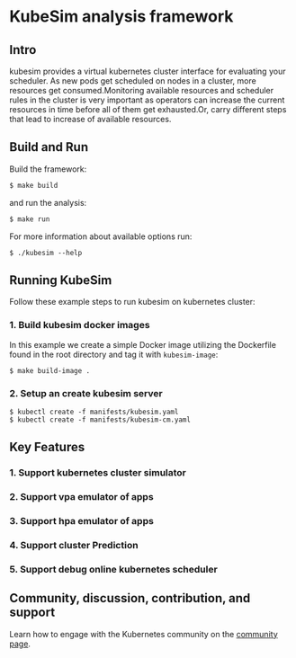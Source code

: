 # KubeSim analysis framework

## Intro
kubesim provides a virtual kubernetes cluster interface for evaluating your scheduler. As new pods get scheduled on nodes
in a cluster, more resources get consumed.Monitoring available resources and scheduler rules in the cluster is very important
as operators can increase the current resources in time before all of them get exhausted.Or, carry different steps that lead 
to increase of available resources.

## Build and Run

Build the framework:

```sh
$ make build
```

and run the analysis:

```sh
$ make run
```

For more information about available options run:
```
$ ./kubesim --help
```
## Running KubeSim

Follow these example steps to run kubesim on kubernetes cluster:

### 1.  Build kubesim docker images
In this example we create a simple Docker image utilizing the Dockerfile found in the root directory and tag it with `kubesim-image`:
```
$ make build-image .
```

### 2. Setup an create kubesim server

```
$ kubectl create -f manifests/kubesim.yaml
$ kubectl create -f manifests/kubesim-cm.yaml
```

## Key Features

### 1.  Support kubernetes cluster simulator
### 2.  Support vpa emulator of apps
### 3.  Support hpa emulator of apps
### 4.  Support cluster Prediction
### 5.  Support debug online kubernetes scheduler

## Community, discussion, contribution, and support

Learn how to engage with the Kubernetes community on the [community page](http://kubernetes.io/community/).
